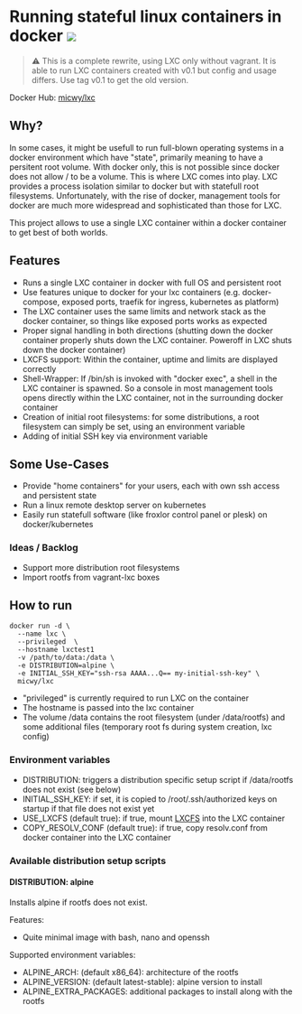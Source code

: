 # Running stateful linux containers in docker ![](https://img.shields.io/docker/pulls/micwy/lxc.svg?v_DATE)

> :warning: This is a complete rewrite, using LXC only without vagrant. It is able to run LXC containers created with v0.1 but
> config and usage differs. Use tag v0.1 to get the old version.

Docker Hub: [micwy/lxc](https://hub.docker.com/r/micwy/lxc) 

## Why?

In some cases, it might be usefull to run full-blown operating systems in a docker environment which have "state", primarily meaning to have a persitent root volume. With docker only, this is not possible since docker does not allow / to be a volume. This is where LXC comes into play. LXC provides a process isolation similar to docker but with statefull root filesystems. Unfortunately, with the rise of docker, management tools for docker are much more widespread and sophisticated than those for LXC.

This project allows to use a single LXC container within a docker container to get best of both worlds.

## Features

* Runs a single LXC container in docker with full OS and persistent root
* Use features unique to docker for your lxc containers (e.g. docker-compose, exposed ports, traefik for ingress, kubernetes as platform)
* The LXC container uses the same limits and network stack as the docker container, so things like exposed ports works as expected
* Proper signal handling in both directions (shutting down the docker container properly shuts down the LXC container. Poweroff in LXC shuts down the docker container)
* LXCFS support: Within the container, uptime and limits are displayed correctly
* Shell-Wrapper: If /bin/sh is invoked with "docker exec", a shell in the LXC container is spawned. So a console in most management tools opens directly within the LXC container, not in the surrounding docker container
* Creation of initial root filesystems: for some distributions, a root filesystem can simply be set, using an environment variable
* Adding of initial SSH key via environment variable

## Some Use-Cases

* Provide "home containers" for your users, each with own ssh access and persistent state
* Run a linux remote desktop server on kubernetes
* Easily run statefull software (like froxlor control panel or plesk) on docker/kubernetes

### Ideas / Backlog

* Support more distribution root filesystems
* Import rootfs from vagrant-lxc boxes

## How to run

```
docker run -d \
  --name lxc \
  --privileged  \
  --hostname lxctest1
  -v /path/to/data:/data \
  -e DISTRIBUTION=alpine \
  -e INITIAL_SSH_KEY="ssh-rsa AAAA...Q== my-initial-ssh-key" \
  micwy/lxc
 ```

* "privileged" is currently required to run LXC on the container
* The hostname is passed into the lxc container
* The volume /data contains the root filesystem (under /data/rootfs) and some additional files (temporary root fs during system creation, lxc config)

### Environment variables

* DISTRIBUTION: triggers a distribution specific setup script if /data/rootfs does not exist (see below)
* INITIAL_SSH_KEY: if set, it is copied to /root/.ssh/authorized keys on startup if that file does not exist yet
* USE_LXCFS (default true): if true, mount [LXCFS](https://github.com/lxc/lxcfs) into the LXC container
* COPY_RESOLV_CONF (default true): if true, copy resolv.conf from docker container into the LXC container

### Available distribution setup scripts

#### DISTRIBUTION: alpine

Installs alpine if rootfs does not exist.

Features:
* Quite minimal image with bash, nano and openssh

Supported environment variables:
* ALPINE_ARCH: (default x86_64): architecture of the rootfs
* ALPINE_VERSION: (default latest-stable): alpine version to install
* ALPINE_EXTRA_PACKAGES: additional packages to install along with the rootfs

